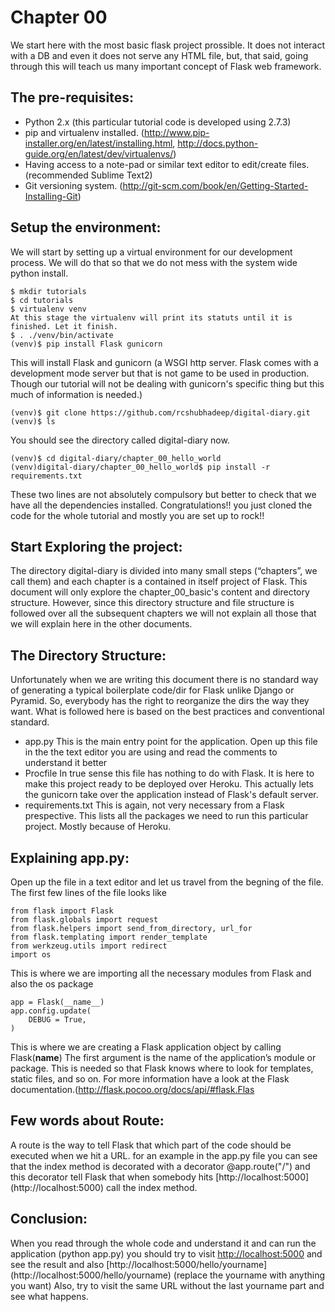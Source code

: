 Chapter 00
==========
We start here with the most basic flask project prossible. It does not interact with a DB and even it does not serve any HTML file, but, that said, going through this will teach us many important concept of Flask web framework. 

The pre-requisites:
------------------ 
* Python 2.x (this particular tutorial code is developed using 2.7.3)
* pip and virtualenv installed. (http://www.pip-installer.org/en/latest/installing.html, http://docs.python-guide.org/en/latest/dev/virtualenvs/)
* Having access to a note-pad or similar text editor to edit/create files.(recommended Sublime Text2)
* Git versioning system. (http://git-scm.com/book/en/Getting-Started-Installing-Git)

Setup the environment:
---------------------
We will start by setting up a virtual environment for our development process. We will do that so that we do not mess with the system wide python install. 
	
	
	$ mkdir tutorials
	$ cd tutorials
	$ virtualenv venv 
	At this stage the virtualenv will print its statuts until it is finished. Let it finish.
	$ . ./venv/bin/activate
	(venv)$ pip install Flask gunicorn
	

This will install Flask and gunicorn (a WSGI http server. Flask comes with a development mode server but that is not game to be used in production. Though our tutorial will not be dealing with gunicorn's specific thing but this much of information is needed.)


	(venv)$ git clone https://github.com/rcshubhadeep/digital-diary.git
	(venv)$ ls
	

You should see the directory called digital-diary now.

 
	(venv)$ cd digital-diary/chapter_00_hello_world
	(venv)digital-diary/chapter_00_hello_world$ pip install -r requirements.txt
	
	 
These two lines are not absolutely compulsory but better to check that we have all the dependencies installed.
Congratulations!! you just cloned the code for the whole tutorial and mostly you are set up to rock!!

Start Exploring the project:
---------------------------
The directory digital-diary is divided into many small steps (“chapters”, we call them) and each chapter is a contained in itself project of Flask. This document will only explore the chapter_00_basic's content and directory structure. However, since this directory structure and file structure is followed over all the subsequent chapters we will not explain all those that we will explain here in the other documents. 

The Directory Structure:
-----------------------
Unfortunately when we are writing this document there is no standard way of generating a typical boilerplate code/dir for Flask unlike Django or Pyramid. So, everybody has the right to reorganize the dirs the way they want. What is followed here is based on the best practices and conventional standard. 
* app.py This is the main entry point for the application. Open up this file in the the text editor you are using and read the comments to understand it better
* Procfile In true sense this file has nothing to do with Flask. It is here to make this project ready to be deployed over Heroku. This actually lets the gunicorn take over the application instead of Flask's default server.
* requirements.txt This is again, not very necessary from a Flask prespective. This lists all the packages we need to run this particular project. Mostly because of Heroku.




Explaining app.py:
-----------------
Open up the file in a text editor and let us travel from the begning of the file.
The first few lines of the file looks like


	from flask import Flask
	from flask.globals import request
	from flask.helpers import send_from_directory, url_for
	from flask.templating import render_template
	from werkzeug.utils import redirect
	import os
	

This is where we are importing all the necessary modules from Flask and also the os package
 

	app = Flask(__name__)
	app.config.update(
	    DEBUG = True,
	)
	

This is where we are creating a Flask application object by calling Flask(__name__) The first argument is the name of the application’s module or package. This is needed so that Flask knows where to look for templates, static files, and so on. For more information have a look at the Flask documentation.(http://flask.pocoo.org/docs/api/#flask.Flas

Few words about Route:
---------------------
A route is the way to tell Flask that which part of the code should be executed when we hit a URL. for an example in the app.py file 
you can see that the index method is decorated with a decorator @app.route("/") and this decorator tell Flask that when somebody hits
[http://localhost:5000] (http://localhost:5000) call the index method.

Conclusion:
----------
When you read through the whole code and understand it and can run the application (python app.py) you should try to visit
[http://localhost:5000](http://localhost:5000) and see the result and also [http://localhost:5000/hello/yourname] (http://localhost:5000/hello/yourname) (replace the yourname with anything you want)
Also, try to visit the same URL without the last yourname part and see what happens.

